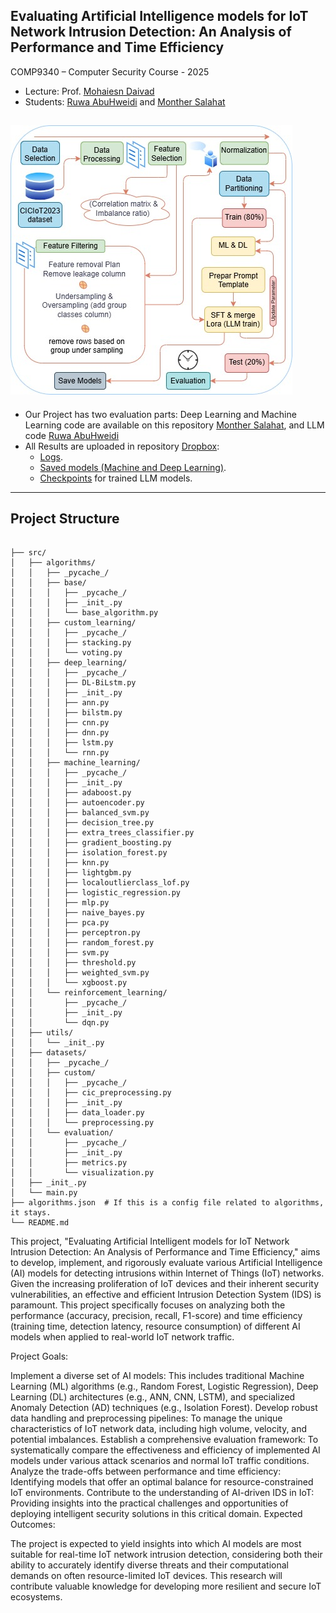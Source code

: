 ## Evaluating Artificial Intelligence models for IoT Network Intrusion Detection: An Analysis of Performance and Time Efficiency

COMP9340 – Computer Security Course - 2025

- Lecture: Prof. [Mohaiesn Daivad](https://www.cs.ucf.edu/~mohaisen/)
- Students: [Ruwa AbuHweidi](https://github.com/RuwaYafa) and [Monther Salahat](https://github.com/msalahat2015/IoT-IDS)

![Methodology Pipeline](IoT-Methodology.png)
---
* Our Project has two evaluation parts: Deep Learning and Machine Learning code are available on this repository [Monther Salahat](https://github.com/msalahat2015/IoT-IDS), and LLM code [Ruwa AbuHweidi](https://github.com/RuwaYafa/IoT-IDS)
* All Results are uploaded in repository [Dropbox](https://www.dropbox.com/scl/fo/7y8a8j7tko3da90sr6mco/AHpHYC95o7b65hER_MAKjKs?rlkey=2m6asv519j7w6li4d2c45ecbo&dl=0):
  * [Logs](https://www.dropbox.com/scl/fo/62zortvc8kuwud8ptn1n0/AEUulu3p5iGV0338tpijExU?rlkey=oaj70ynnmv2dtruwp5j4obs9v&dl=0).
  * [Saved models (Machine and Deep Learning)](https://drive.google.com/drive/folders/14io4lIMozrjQo1An5drDHKUwH6-ukY3X?usp=sharing).
  * [Checkpoints](https://www.dropbox.com/scl/fo/yg306y5df9y5eyjp9mz72/AKbDfF1MVBljfVSORMXKsC4?rlkey=wgv7mnhscnbvij32v12qd8lgo&dl=0) for trained LLM models.
---
## Project Structure 
<pre><code>
├── src/
│   ├── algorithms/
│   │   ├── _pycache_/
│   │   ├── base/
│   │   │   ├── _pycache_/
│   │   │   ├── _init_.py
│   │   │   └── base_algorithm.py
│   │   ├── custom_learning/
│   │   │   ├── _pycache_/
│   │   │   ├── stacking.py
│   │   │   └── voting.py
│   │   ├── deep_learning/
│   │   │   ├── _pycache_/
│   │   │   ├── DL-BiLstm.py
│   │   │   ├── _init_.py
│   │   │   ├── ann.py
│   │   │   ├── bilstm.py
│   │   │   ├── cnn.py
│   │   │   ├── dnn.py
│   │   │   ├── lstm.py
│   │   │   └── rnn.py
│   │   ├── machine_learning/
│   │   │   ├── _pycache_/
│   │   │   ├── _init_.py
│   │   │   ├── adaboost.py
│   │   │   ├── autoencoder.py
│   │   │   ├── balanced_svm.py
│   │   │   ├── decision_tree.py
│   │   │   ├── extra_trees_classifier.py
│   │   │   ├── gradient_boosting.py
│   │   │   ├── isolation_forest.py
│   │   │   ├── knn.py
│   │   │   ├── lightgbm.py
│   │   │   ├── localoutlierclass_lof.py
│   │   │   ├── logistic_regression.py
│   │   │   ├── mlp.py
│   │   │   ├── naive_bayes.py
│   │   │   ├── pca.py
│   │   │   ├── perceptron.py
│   │   │   ├── random_forest.py
│   │   │   ├── svm.py
│   │   │   ├── threshold.py
│   │   │   ├── weighted_svm.py
│   │   │   └── xgboost.py
│   │   └── reinforcement_learning/
│   │       ├── _pycache_/
│   │       ├── _init_.py
│   │       └── dqn.py
│   ├── utils/
│   │   └── _init_.py
│   ├── datasets/
│   │   ├── _pycache_/
│   │   ├── custom/
│   │   │   ├── _pycache_/
│   │   │   ├── cic_preprocessing.py
│   │   │   ├── _init_.py
│   │   │   ├── data_loader.py
│   │   │   └── preprocessing.py
│   │   └── evaluation/
│   │       ├── _pycache_/
│   │       ├── _init_.py
│   │       ├── metrics.py
│   │       └── visualization.py
│   ├── _init_.py
│   └── main.py
├── algorithms.json  # If this is a config file related to algorithms, it stays.
└── README.md
</code></pre>


This project, "Evaluating Artificial Intelligent models for IoT Network Intrusion Detection: An Analysis of Performance and Time Efficiency," aims to develop, implement, and rigorously evaluate various Artificial Intelligence (AI) models for detecting intrusions within Internet of Things (IoT) networks. Given the increasing proliferation of IoT devices and their inherent security vulnerabilities, an effective and efficient Intrusion Detection System (IDS) is paramount. This project specifically focuses on analyzing both the performance (accuracy, precision, recall, F1-score) and time efficiency (training time, detection latency, resource consumption) of different AI models when applied to real-world IoT network traffic.

Project Goals:

Implement a diverse set of AI models: This includes traditional Machine Learning (ML) algorithms (e.g., Random Forest, Logistic Regression), Deep Learning (DL) architectures (e.g., ANN, CNN, LSTM), and specialized Anomaly Detection (AD) techniques (e.g., Isolation Forest).
Develop robust data handling and preprocessing pipelines: To manage the unique characteristics of IoT network data, including high volume, velocity, and potential imbalances.
Establish a comprehensive evaluation framework: To systematically compare the effectiveness and efficiency of implemented AI models under various attack scenarios and normal IoT traffic conditions.
Analyze the trade-offs between performance and time efficiency: Identifying models that offer an optimal balance for resource-constrained IoT environments.
Contribute to the understanding of AI-driven IDS in IoT: Providing insights into the practical challenges and opportunities of deploying intelligent security solutions in this critical domain.
Expected Outcomes:

The project is expected to yield insights into which AI models are most suitable for real-time IoT network intrusion detection, considering both their ability to accurately identify diverse threats and their computational demands on often resource-limited IoT devices. This research will contribute valuable knowledge for developing more resilient and secure IoT ecosystems.







